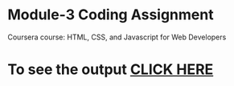 # Module-3 Coding Assignment

Coursera course: HTML, CSS, and Javascript for Web Developers

# To see the output [CLICK HERE]( https://rajendrakumarmohapatra.github.io/webdevelopment.test/assignment/module-3/index.html)
